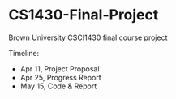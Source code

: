 # CS1430-Final-Project
Brown University CSCI1430 final course project

Timeline:
- Apr 11, Project Proposal
- Apr 25, Progress Report
- May 15, Code & Report